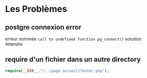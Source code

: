 # Les Problèmes

## postgre connexion error
erreur nommée `call to undefined function pg_connect()`
solution: Attendre

## require d'un fichier dans un autre directory

```php
require(__DIR__."/../page_accueil/footer.php");
```

##